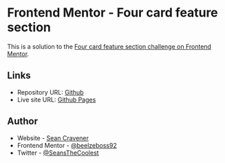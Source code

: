 # Frontend Mentor - Four card feature section

This is a solution to the [Four card feature section challenge on Frontend Mentor](https://www.frontendmentor.io/challenges/four-card-feature-section-weK1eFYK/hub).

## Links

- Repository URL: [Github](https://github.com/SeanCravener/Frontend-Mentor-Four-Card-Feature-Section)
- Live site URL: [Github Pages](https://seancravener.github.io/Frontend-Mentor-Four-Card-Feature-Section/)

## Author

- Website - [Sean Cravener](https://seancravener.com/)
- Frontend Mentor - [@beelzeboss92](https://www.frontendmentor.io/profile/beelzeboss92)
- Twitter - [@SeansTheCoolest](https://twitter.com/SeansTheCoolest)
